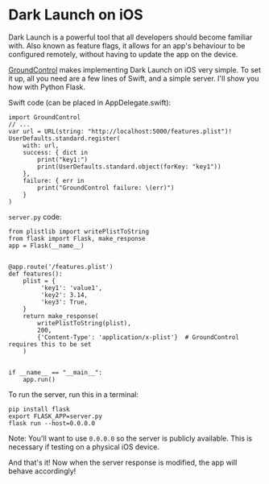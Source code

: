# Dark Launch on iOS

Dark Launch is a powerful tool that all developers should become familiar with. Also known as feature flags, it allows for an app's behaviour to be configured remotely, without having to update the app on the device.

[GroundControl](https://github.com/mattt/GroundControl) makes implementing Dark Launch on iOS very simple. To set it up, all you need are a few lines of Swift, and a simple server. I'll show you how with Python Flask.


Swift code (can be placed in AppDelegate.swift):

    import GroundControl
    // ...
    var url = URL(string: "http://localhost:5000/features.plist")!
    UserDefaults.standard.register(
        with: url,
        success: { dict in
            print("key1:")
            print(UserDefaults.standard.object(forKey: "key1"))
        },
        failure: { err in
            print("GroundControl failure: \(err)")
        }
    )

`server.py` code:

    from plistlib import writePlistToString
    from flask import Flask, make_response
    app = Flask(__name__)


    @app.route('/features.plist')
    def features():
        plist = {
             'key1': 'value1',
             'key2': 3.14,
             'key3': True,
        }
        return make_response(
            writePlistToString(plist),
            200,
            {'Content-Type': 'application/x-plist'}  # GroundControl requires this to be set
        )


    if __name__ == "__main__":
        app.run()

To run the server, run this in a terminal:

    pip install flask
    export FLASK_APP=server.py
    flask run --host=0.0.0.0

Note: You'll want to use `0.0.0.0` so the server is publicly available. This is necessary if testing on a physical iOS device.

And that's it! Now when the server response is modified, the app will behave accordingly!
